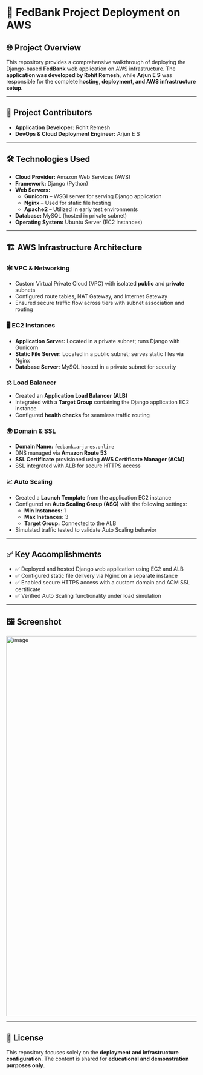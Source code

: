 # 🚀 FedBank Project Deployment on AWS

## 🌐 Project Overview

This repository provides a comprehensive walkthrough of deploying the Django-based **FedBank** web application on AWS infrastructure. The **application was developed by Rohit Remesh**, while **Arjun E S** was responsible for the complete **hosting, deployment, and AWS infrastructure setup**.

---

## 👥 Project Contributors

- **Application Developer:** Rohit Remesh
- **DevOps & Cloud Deployment Engineer:** Arjun E S

---

## 🛠️ Technologies Used

- **Cloud Provider:** Amazon Web Services (AWS)
- **Framework:** Django (Python)
- **Web Servers:**
  - **Gunicorn** – WSGI server for serving Django application
  - **Nginx** – Used for static file hosting
  - **Apache2** – Utilized in early test environments
- **Database:** MySQL (hosted in private subnet)
- **Operating System:** Ubuntu Server (EC2 instances)

---

## 🏗️ AWS Infrastructure Architecture

### 🕸️ VPC & Networking

- Custom Virtual Private Cloud (VPC) with isolated **public** and **private** subnets
- Configured route tables, NAT Gateway, and Internet Gateway
- Ensured secure traffic flow across tiers with subnet association and routing

### 🖥️ EC2 Instances

- **Application Server:** Located in a private subnet; runs Django with Gunicorn
- **Static File Server:** Located in a public subnet; serves static files via Nginx
- **Database Server:** MySQL hosted in a private subnet for security

### ⚖️ Load Balancer

- Created an **Application Load Balancer (ALB)**
- Integrated with a **Target Group** containing the Django application EC2 instance
- Configured **health checks** for seamless traffic routing

### 🌍 Domain & SSL

- **Domain Name:** `fedbank.arjunes.online`
- DNS managed via **Amazon Route 53**
- **SSL Certificate** provisioned using **AWS Certificate Manager (ACM)**
- SSL integrated with ALB for secure HTTPS access

### 📈 Auto Scaling

- Created a **Launch Template** from the application EC2 instance
- Configured an **Auto Scaling Group (ASG)** with the following settings:
  - **Min Instances:** 1
  - **Max Instances:** 3
  - **Target Group:** Connected to the ALB
- Simulated traffic tested to validate Auto Scaling behavior

---

## ✅ Key Accomplishments

- ✅ Deployed and hosted Django web application using EC2 and ALB
- ✅ Configured static file delivery via Nginx on a separate instance
- ✅ Enabled secure HTTPS access with a custom domain and ACM SSL certificate
- ✅ Verified Auto Scaling functionality under load simulation

---

## 🖼️ Screenshot

<img width="1848" height="1003" alt="image" src="https://github.com/user-attachments/assets/75a5aab3-7da1-4ed8-80dd-897f7778474c" />


---

## 📜 License

This repository focuses solely on the **deployment and infrastructure configuration**. The content is shared for **educational and demonstration purposes only**.

